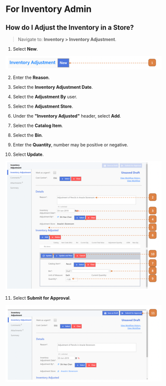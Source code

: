 # For Inventory Admin

## How do I Adjust the Inventory in a Store?

> Navigate to: **Inventory > Inventory Adjustment**.

1. Select **New**.

![](images/IAFIA.png "IAFIA")

2. Enter the **Reason**.

3. Select the **Inventory Adjustment Date**.

4. Select the **Adjustment By** user.

5. Select the **Adjustment Store**.

6. Under the **"Inventory Adjusted"** header, select **Add**.

7. Select the **Catalog Item**.

8. Select the **Bin**.

9. Enter the **Quantity**, number may be positive or negative.

10. Select **Update**.

![](images/IAFIA2.png "IAFIA2")

11. Select **Submit for Approval**.

![](images/IAFIA3.png "IAFIA3")